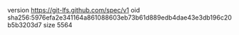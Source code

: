 version https://git-lfs.github.com/spec/v1
oid sha256:5976efa2e341164a861088603eb73b61d889edb4dae43e3db196c20b5b3203d7
size 5564
